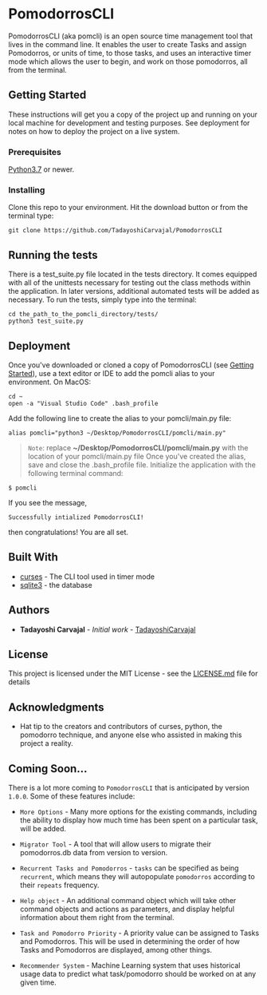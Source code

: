 # PomodorrosCLI

PomodorrosCLI (aka pomcli)  is an open source time management tool that lives in the command line. It enables the user to create Tasks and assign Pomodorros, or units of time, to those tasks, and uses an interactive timer mode which allows the user to begin, and work on those pomodorros, all  from the terminal.

## Getting Started

These instructions will get you a copy of the project up and running on your local machine for development and testing purposes. See deployment for notes on how to deploy the project on a live system.

### Prerequisites

[Python3.7](www.python.org/downloads) or newer.


### Installing


Clone this repo to your environment. Hit the download button or from the terminal type:
```
git clone https://github.com/TadayoshiCarvajal/PomodorrosCLI
```


## Running the tests

There is a test_suite.py file located in the tests directory. It comes equipped with all of the unittests necessary for testing out the class methods within the application. In later versions, additional automated tests will be added as necessary. To run the tests, simply type into the terminal:
```
cd the_path_to_the_pomcli_directory/tests/
python3 test_suite.py
```

## Deployment

Once you've downloaded or cloned a copy of PomodorrosCLI (see [Getting Started](#getting-started)), use a text editor or IDE to add the pomcli alias to your environment. On MacOS:
```
cd ~
open -a "Visual Studio Code" .bash_profile
```

Add the following line to create the alias to your pomcli/main.py file:
```
alias pomcli="python3 ~/Desktop/PomodorrosCLI/pomcli/main.py"
```
> `Note`: replace **~/Desktop/PomodorrosCLI/pomcli/main.py** with the location of your pomcli/main.py file
Once you've created the alias, save and close the .bash_profile file. Initialize the application with the following terminal command:
```
$ pomcli
```

If you see the message,
```
Successfully intialized PomodorrosCLI!
```
then congratulations! You are all set.

## Built With

* [curses](https://docs.python.org/3/howto/curses.html) - The CLI tool used in timer mode
* [sqlite3](https://www.sqlite.org/index.html) - the database

## Authors

* **Tadayoshi Carvajal** - *Initial work* - [TadayoshiCarvajal](https://github.com/TadayoshiCarvajal)

## License

This project is licensed under the MIT License - see the [LICENSE.md](LICENSE.md) file for details

## Acknowledgments

* Hat tip to the creators and contributors of curses, python, the pomodorro technique, and anyone else who assisted in making this project a reality. 

## Coming Soon...

There is a lot more coming to `PomodorrosCLI` that is anticipated by version `1.0.0`. Some of these features include:

* `More Options` - Many more options for the existing commands, including the ability to display how much time has been spent on a particular task, will be added. 

* `Migrator Tool` - A tool that will allow users to migrate their pomodorros.db data from version to version.

* `Recurrent Tasks and Pomodorros` - `tasks` can be specified as being `recurrent`, which means they will autopopulate `pomodorros` according to their `repeats` frequency.

* `Help object` - An additional command object which will take other command objects and actions as parameters, and display helpful information about them right from the terminal.

* `Task and Pomodorro Priority` - A priority value can be assigned to Tasks and Pomodorros. This will be used in determining the order of how Tasks and Pomodorros are displayed, among other things.

* `Recommender System` - Machine Learning system that uses historical usage data to predict what task/pomodorro should be worked on at any given time.